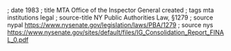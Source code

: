 ; date 1983
; title MTA Office of the Inspector General created
; tags mta institutions legal
; source-title NY Public Authorities Law, §1279
; source nypal https://www.nysenate.gov/legislation/laws/PBA/1279
; source nys https://www.nysenate.gov/sites/default/files/IG_Consolidation_Report_FINAL_0.pdf
